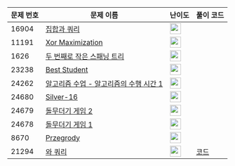 | 문제 번호 | 문제 이름 | 난이도 | 풀이 코드 |
| --- | --- | --- | --- |
| 16904 | [집합과 쿼리](https://www.acmicpc.net/problem/16904) | <img height="25px" width="25px=" src="https://static.solved.ac/tier_small/22.svg"/> |  |
| 11191 | [Xor Maximization](https://www.acmicpc.net/problem/11191) | <img height="25px" width="25px=" src="https://static.solved.ac/tier_small/18.svg"/> |  |
| 1626 | [두 번째로 작은 스패닝 트리](https://www.acmicpc.net/problem/1626) | <img height="25px" width="25px=" src="https://static.solved.ac/tier_small/21.svg"/> |  |
| 23238 | [Best Student](https://www.acmicpc.net/problem/23238) | <img height="25px" width="25px=" src="https://static.solved.ac/tier_small/21.svg"/> |  |
| 24262 | [알고리즘 수업 - 알고리즘의 수행 시간 1](https://www.acmicpc.net/problem/24262) | <img height="25px" width="25px=" src="https://static.solved.ac/tier_small/1.svg"/> |  |
| 24680 | [Silver-16](https://www.acmicpc.net/problem/24680) | <img height="25px" width="25px=" src="https://static.solved.ac/tier_small/22.svg"/> |  |
| 24679 | [돌무더기 게임 2](https://www.acmicpc.net/problem/24679) | <img height="25px" width="25px=" src="https://static.solved.ac/tier_small/18.svg"/> |  |
| 24678 | [돌무더기 게임 1](https://www.acmicpc.net/problem/24678) | <img height="25px" width="25px=" src="https://static.solved.ac/tier_small/13.svg"/> |  |
| 8670 | [Przegrody](https://www.acmicpc.net/problem/8670) | <img height="25px" width="25px=" src="https://static.solved.ac/tier_small/5.svg"/> |  |
| 21294 | [와 쿼리](https://www.acmicpc.net/problem/21294) | <img height="25px" width="25px=" src="https://static.solved.ac/tier_small/0.svg"/> | [코드](<https://github.com/ingyu1008/Algorithm-Problem-Solving/tree/master/Baekjoon%20Online%20Judge/와 쿼리/solution.cpp>) |
